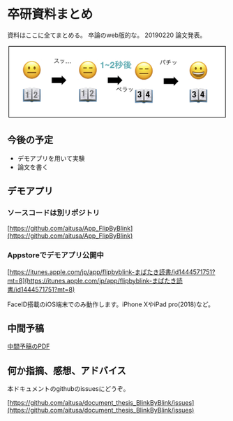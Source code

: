 # 卒研資料まとめ
資料はここに全てまとめる。
卒論のweb版的な。
20190220 論文発表。

![](flow.png)

## 今後の予定
- デモアプリを用いて実験
- 論文を書く

## デモアプリ
### ソースコードは別リポジトリ
[https://github.com/aitusa/App_FlipByBlink](https://github.com/aitusa/App_FlipByBlink)

### Appstoreでデモアプリ公開中
[https://itunes.apple.com/jp/app/flipbyblink-まばたき読書/id1444571751?mt=8](https://itunes.apple.com/jp/app/flipbyblink-まばたき読書/id1444571751?mt=8)

FaceID搭載のiOS端末でのみ動作します。iPhone XやiPad pro(2018)など。

## 中間予稿
[中間予稿のPDF](中間予稿.pdf)

## 何か指摘、感想、アドバイス
本ドキュメントのgithubのissuesにどうぞ。

[https://github.com/aitusa/document_thesis_BlinkByBlink/issues](https://github.com/aitusa/document_thesis_BlinkByBlink/issues)
